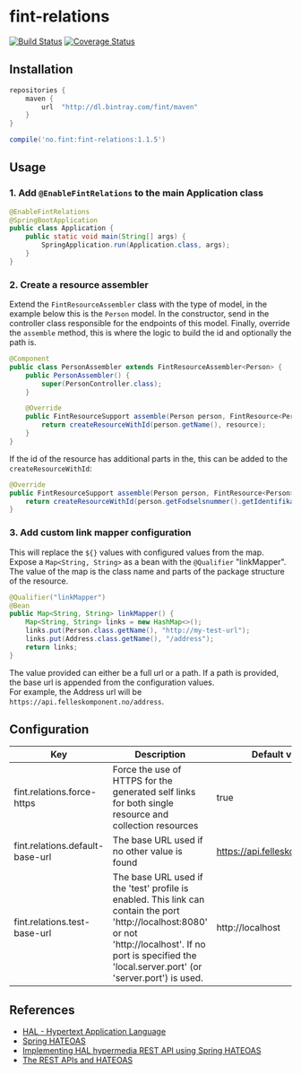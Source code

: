 # fint-relations

[![Build Status](https://travis-ci.org/FINTlibs/fint-relations.svg?branch=master)](https://travis-ci.org/FINTlibs/fint-relations) 
[![Coverage Status](https://coveralls.io/repos/github/FINTlibs/fint-relations/badge.svg?branch=master)](https://coveralls.io/github/FINTlibs/fint-relations?branch=master) 


## Installation

```groovy
repositories {
    maven {
        url  "http://dl.bintray.com/fint/maven" 
    }
}

compile('no.fint:fint-relations:1.1.5')
```

## Usage

### 1. Add `@EnableFintRelations` to the main Application class

```java
@EnableFintRelations
@SpringBootApplication
public class Application {
    public static void main(String[] args) {
        SpringApplication.run(Application.class, args);
    }
}
```


### 2. Create a resource assembler

Extend the `FintResourceAssembler` class with the type of model, in the example below this is the `Person` model.
In the constructor, send in the controller class responsible for the endpoints of this model. Finally, override the `assemble` method, this is where the logic to build the id and optionally the path is.

```java
@Component
public class PersonAssembler extends FintResourceAssembler<Person> {
    public PersonAssembler() {
        super(PersonController.class);
    }

    @Override
    public FintResourceSupport assemble(Person person, FintResource<Person> resource) {
        return createResourceWithId(person.getName(), resource);
    }
}
```

If the id of the resource has additional parts in the, this can be added to the `createResourceWithId`:
```java
@Override
public FintResourceSupport assemble(Person person, FintResource<Person> fintResource) {
    return createResourceWithId(person.getFodselsnummer().getIdentifikatorverdi(), fintResource, "fodselsnummer");
}
```


### 3. Add custom link mapper configuration

This will replace the `${}` values with configured values from the map.  
Expose a `Map<String, String>` as a bean with the `@Qualifier` "linkMapper". The value of the map is the class name and parts of the package structure of the resource.  

```java
@Qualifier("linkMapper")
@Bean
public Map<String, String> linkMapper() {
    Map<String, String> links = new HashMap<>();
    links.put(Person.class.getName(), "http://my-test-url");
    links.put(Address.class.getName(), "/address");
    return links;
}
```

The value provided can either be a full url or a path. If a path is provided, the base url is appended from the configuration values.  
For example, the Address url will be `https://api.felleskomponent.no/address`.


## Configuration

| Key | Description | Default value |
|-----|-------------|---------------|
| fint.relations.force-https | Force the use of HTTPS for the generated self links for both single resource and collection resources | true |
| fint.relations.default-base-url | The base URL used if no other value is found | https://api.felleskomponent.no |
| fint.relations.test-base-url | The base URL used if the 'test' profile is enabled. This link can contain the port 'http://localhost:8080' or not 'http://localhost'. If no port is specified the 'local.server.port' (or 'server.port') is used. | http://localhost |


## References

- [HAL - Hypertext Application Language](http://stateless.co/hal_specification.html)
- [Spring HATEOAS](http://docs.spring.io/spring-hateoas/docs/0.23.0.RELEASE/reference/html/)
- [Implementing HAL hypermedia REST API using Spring HATEOAS](https://opencredo.com/hal-hypermedia-api-spring-hateoas/)
- [The REST APIs and HATEOAS](https://developer.paypal.com/docs/api/hateoas-links/)
